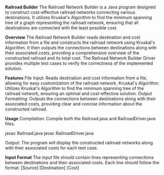 **Railroad Builder**
The Railroad Network Builder is a Java program designed to construct cost-effective railroad networks connecting various destinations. It utilizes Kruskal's Algorithm to find the minimum spanning tree of a graph representing the railroad network, ensuring that all destinations are connected with the least possible cost.

**Overview**
The Railroad Network Builder reads destination and cost information from a file and constructs the railroad network using Kruskal's Algorithm. It then outputs the connections between destinations along with their associated costs, providing a comprehensive overview of the constructed railroad and its total cost. The Railroad Network Builder Driver provides multiple test cases to verify the correctness of the implemented solution.

**Features**
File Input: Reads destination and cost information from a file, allowing for easy customization of the railroad network.
Kruskal's Algorithm: Utilizes Kruskal's Algorithm to find the minimum spanning tree of the railroad network, ensuring an optimal and cost-effective solution.
Output Formatting: Outputs the connections between destinations along with their associated costs, providing clear and concise information about the constructed railroad.

**Usage**
Compilation: Compile both the Railroad.java and RailroadDriver.java files.

javac Railroad.java
javac RailroadDriver.java

Output: The program will display the constructed railroad networks along with their associated costs for each test case.

**Input Format**
The input file should contain lines representing connections between destinations and their associated costs. 
Each line should follow the format:
[Source] [Destination] [Cost]
